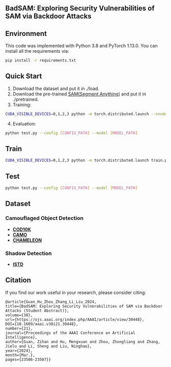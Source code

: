 ## BadSAM: Exploring Security Vulnerabilities of SAM via Backdoor Attacks


## Environment
This code was implemented with Python 3.8 and PyTorch 1.13.0. You can install all the requirements via:
```bash
pip install -r requirements.txt
```


## Quick Start
1. Download the dataset and put it in ./load.
2. Download the pre-trained [SAM(Segment Anything)](https://github.com/facebookresearch/segment-anything) and put it in ./pretrained.
3. Training:
```bash
CUDA_VISIBLE_DEVICES=0,1,2,3 python -m torch.distributed.launch --nnodes 1 --nproc_per_node 4 loadddptrain.py --config configs/demo.yaml
```

4. Evaluation:
```bash
python test.py --config [CONFIG_PATH] --model [MODEL_PATH]
```

## Train
```bash
CUDA_VISIBLE_DEVICES=0,1,2,3 python -m torch.distributed.launch train.py --nnodes 1 --nproc_per_node 4 --config [CONFIG_PATH]
```

## Test
```bash
python test.py --config [CONFIG_PATH] --model [MODEL_PATH]
```

## Dataset

### Camouflaged Object Detection
- **[COD10K](https://github.com/DengPingFan/SINet/)**
- **[CAMO](https://drive.google.com/open?id=1h-OqZdwkuPhBvGcVAwmh0f1NGqlH_4B6)**
- **[CHAMELEON](https://www.polsl.pl/rau6/datasets/)**

### Shadow Detection
- **[ISTD](https://github.com/DeepInsight-PCALab/ST-CGAN)**


## Citation

If you find our work useful in your research, please consider citing:

```
@article{Guan_Hu_Zhou_Zhang_Li_Liu_2024, 
title={BadSAM: Exploring Security Vulnerabilities of SAM via Backdoor Attacks (Student Abstract)}, 
volume={38}, 
url={https://ojs.aaai.org/index.php/AAAI/article/view/30448}, 
DOI={10.1609/aaai.v38i21.30448}, 
number={21}, 
journal={Proceedings of the AAAI Conference on Artificial Intelligence}, 
author={Guan, Zihan and Hu, Mengxuan and Zhou, Zhongliang and Zhang, Jielu and Li, Sheng and Liu, Ninghao}, 
year={2024}, 
month={Mar.}, 
pages={23506-23507}}
```
